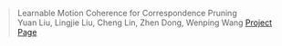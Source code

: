 > Learnable Motion Coherence for Correspondence Pruning  
> Yuan Liu, Lingjie Liu, Cheng Lin, Zhen Dong, Wenping Wang
> [Project Page](https://liuyuan-pal.github.io/LMCNet/)

